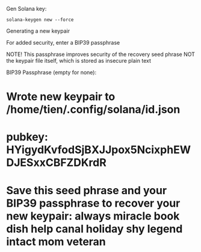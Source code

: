Gen Solana key:
```
solana-keygen new --force
```

Generating a new keypair

For added security, enter a BIP39 passphrase

NOTE! This passphrase improves security of the recovery seed phrase NOT the
keypair file itself, which is stored as insecure plain text

BIP39 Passphrase (empty for none): 

Wrote new keypair to /home/tien/.config/solana/id.json
=========================================================================
pubkey: HYigydKvfodSjBXJJpox5NcixphEWDJESxxCBFZDKrdR
=========================================================================
Save this seed phrase and your BIP39 passphrase to recover your new keypair:
always miracle book dish help canal holiday shy legend intact mom veteran
=========================================================================
